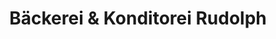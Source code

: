 ---
title: "Bäckerei & Konditorei Rudolph"
url: /thalheim-erzgebirge/baeckerei-und-konditorei-rudolph/
shop: Bäckerei
---